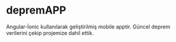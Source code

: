 # depremAPP
Angular-İonic kullanılarak geliştirilmiş mobile apptir. Güncel deprem verilerini çekip projemize dahil ettik.
